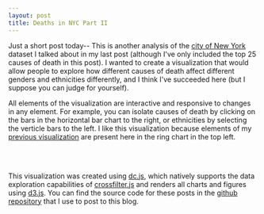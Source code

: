 ```yaml
---
layout: post
title: Deaths in NYC Part II
---
```


Just a short post today-- This is another analysis of the [city of New York](https://catalog.data.gov/dataset/new-york-city-leading-causes-of-death-ce97f) dataset I talked about in my last post (although I've only included the top 25 causes of death in this post).  I wanted to create a visualization that would allow people to explore how different causes of death affect different genders and ethnicities differently, and I think I've succeeded here (but I suppose you can judge for yourself).

All elements of the visualization are interactive and responsive to changes in any element.  For example, you can isolate causes of death by clicking on the bars in the horizontal bar chart to the right, or ethnicities by selecting the verticle bars to the left.  I like this visualization because elements of my [previous visualization](http://nickstanisha.github.io/2015/08/20/deaths-in-nyc.html) are present here in the ring chart in the top left.

<br>

<script src='/js/d3.js' type='text/javascript'></script>
<script src='/js/crossfilter.js' type='text/javascript'></script>
<script src='/js/dc.min.js' type='text/javascript'></script>
<script src='/js/jquery-1.11.3.js' type='text/javascript'></script>
<script src='/js/bootstrap.min.js' type='text/javascript'></script>

<link href='/css/bootstrap.min.css' rel='stylesheet' type='text/css'>
<link href='/css/dc.css' rel='stylesheet' type='text/css'>

<style type="text/css"></style>

<style>
  .dc-chart g.row text {fill: black;}
  #canvas {width:800px; overflow:hidden;}
  #left-container {width:300px; float:left;}
  #right-container {width:500px; overflow:hidden;}
</style>

<div id="canvas" style="{margin-top:300px; margin-bottom:50px}">
	<div id="left-container">
		<div id="chart-ring-gender"></div>
    	<div id="bar-chart-ethnicity"></div>
    </div>
    <div id="right-container">
    	<div id="bar-chart-cause"></div>
    </div>
</div>

<script type="text/javascript">
d3.csv("/cumulative_deaths.csv", function(error, data_csv) {
  if (error) {
    console.log('Error loading CSV');
    console.log(error);
  }
  else {
    createGraphs(data_csv);
  }
});

function createGraphs(data){
  var drawLarge = false;
  var ndx = crossfilter(data);

  // ************
  // Gender pie chart
  // ************
  var genderRingChart = dc.pieChart("#chart-ring-gender");
  var genderDim = ndx.dimension(function(d) { return d.gender});
  var gender_total = genderDim.group().reduceSum(function(d) {
    return +d.count;
  })

  genderRingChart
    .width(300).height(150)
    .dimension(genderDim)
    .group(gender_total)
    .innerRadius(30);

  // ************
  // Misc
  // ************
  function AddXAxis(chartToUpdate, displayText) {
    chartToUpdate.svg()
                .append("text")
                .attr("class", "x-axis-label")
                .attr("text-anchor", "middle")
                .attr("font-size", "12px")
                .attr("x", chartToUpdate.width()/2)
                .attr("y", chartToUpdate.height()-3)
                .text(displayText);
  }

  // ************
  // Cause of death bar chart
  // ************
  var causeBarChart = dc.rowChart("#bar-chart-cause");
  var causeDim = ndx.dimension(function (d) {return d.cause;});
  var causeTotal = causeDim.group().reduceSum(function (d) {
    return +Math.round(d.count);
  });

  causeBarChart
    .height(550).width(500)
    .dimension(causeDim)
    .group(causeTotal)
    .elasticX(true)
    .colors("#FF3333")
    .ordering(function (d) {return -d.value;});

  // ************
  // Ethnicity bar chart
  // ************
  var ethnicityBarChart = dc.barChart("#bar-chart-ethnicity");
  var ethnicityDim = ndx.dimension(function (d) {return d.ethnicity;});
  var ethnicityTotal = ethnicityDim.group().reduceSum(function (d) {
    return d['percent by ethnicity'];
  });

  ethnicityBarChart
    .height(400).width(300)
    .dimension(ethnicityDim)
    .group(ethnicityTotal)
    .elasticY(true)
    .x(d3.scale.ordinal())
    .xUnits(dc.units.ordinal)
    .brushOn(false)
    .yAxisLabel("Percent");


  dc.renderAll();

  AddXAxis(causeBarChart, "Deaths per Year")
}
</script>
<br>

This visualization was created using [dc.js](http://dc-js.github.io/dc.js/), which natively supports the data exploration capabilities of [crossfilter.js](http://square.github.io/crossfilter/) and renders all charts and figures using [d3.js](http://d3js.org/).  You can find the source code for these posts in the [github repository](https://github.com/nickstanisha/nickstanisha.github.io) that I use to post to this blog.
